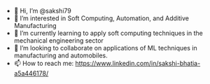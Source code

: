 - 👋 Hi, I’m @sakshi79
- 👀 I’m interested in Soft Computing, Automation, and Additive Manufacturing
- 🌱 I’m currently learning to apply soft computing techniques in the mechanical engineering sector 
- 💞️ I’m looking to collaborate on applications of ML techniques in manufacturing and automobiles.
- 📫 How to reach me: https://www.linkedin.com/in/sakshi-bhatia-a5a446178/

<!---
sakshi79/sakshi79 is a ✨ special ✨ repository because its `README.md` (this file) appears on your GitHub profile.
You can click the Preview link to take a look at your changes.
--->
